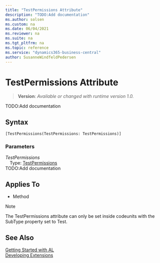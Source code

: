 ```yaml
---
title: "TestPermissions Attribute"
description: "TODO:Add documentation"
ms.author: solsen
ms.custom: na
ms.date: 06/04/2021
ms.reviewer: na
ms.suite: na
ms.tgt_pltfrm: na
ms.topic: reference
ms.service: "dynamics365-business-central"
author: SusanneWindfeldPedersen
---
```

[//]: # (START>DO_NOT_EDIT)
[//]: # (IMPORTANT:Do not edit any of the content between here and the END>DO_NOT_EDIT.)
[//]: # (Any modifications should be made in the .xml files in the ModernDev repo.)

# TestPermissions Attribute
> **Version**: _Available or changed with runtime version 1.0._

TODO:Add documentation

## Syntax
```
[TestPermissions(TestPermissions: TestPermissions)]
```

### Parameters

*TestPermissions*  
&emsp;Type: [TestPermissions](../methods-auto/testpermissions/testpermissions-option.md)  
TODO:Add documentation  


## Applies To

- Method

> [!NOTE]
> The TestPermissions attribute can only be set inside codeunits with the SubType property set to Test.

[//]: # (IMPORTANT: END>DO_NOT_EDIT)
## See Also  
[Getting Started with AL](../devenv-get-started.md)  
[Developing Extensions](../devenv-dev-overview.md)  